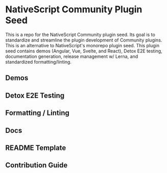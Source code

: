 # NativeScript Community Plugin Seed

This is a repo for the NativeScript Community plugin seed. Its goal is to standardize and streamline the plugin development of Community plugins. This is an alternative to NativeScript's monorepo plugin seed. This plugin seed contains demos (Angular, Vue, Svelte, and React), Detox E2E testing, documentation generation, release management w/ Lerna, and standardized formatting/linting.

## Demos

## Detox E2E Testing

## Formatting / Linting

## Docs

## README Template

## Contribution Guide
